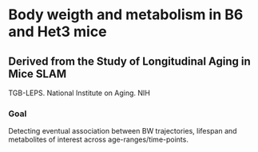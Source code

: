 <h1> Body weigth and metabolism in B6 and Het3 mice </h1>
<h2> Derived from the Study of Longitudinal Aging in Mice SLAM </h2>
TGB-LEPS. National Institute on Aging. NIH
<h3> Goal </h3>

Detecting eventual association between BW trajectories, lifespan and metabolites of interest across age-ranges/time-points.
